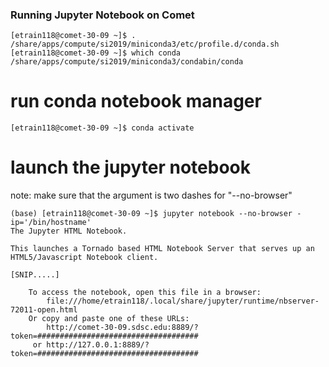 ###  Running Jupyter Notebook on Comet


```
[etrain118@comet-30-09 ~]$ . /share/apps/compute/si2019/miniconda3/etc/profile.d/conda.sh
[etrain118@comet-30-09 ~]$ which conda
/share/apps/compute/si2019/miniconda3/condabin/conda
```
# run conda notebook manager

```
[etrain118@comet-30-09 ~]$ conda activate
```
# launch the jupyter notebook
note: make sure that the argument is two dashes for "--no-browser"
```
(base) [etrain118@comet-30-09 ~]$ jupyter notebook --no-browser -ip='/bin/hostname'
The Jupyter HTML Notebook.

This launches a Tornado based HTML Notebook Server that serves up an
HTML5/Javascript Notebook client.

[SNIP.....]

    To access the notebook, open this file in a browser:
        file:///home/etrain118/.local/share/jupyter/runtime/nbserver-72011-open.html
    Or copy and paste one of these URLs:
        http://comet-30-09.sdsc.edu:8889/?token=####################################
     or http://127.0.0.1:8889/?token=####################################
```
